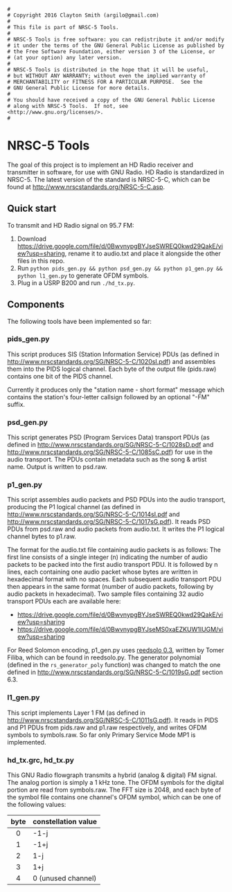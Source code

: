 ```
#
# Copyright 2016 Clayton Smith (argilo@gmail.com)
#
# This file is part of NRSC-5 Tools.
#
# NRSC-5 Tools is free software: you can redistribute it and/or modify
# it under the terms of the GNU General Public License as published by
# the Free Software Foundation, either version 3 of the License, or
# (at your option) any later version.
#
# NRSC-5 Tools is distributed in the hope that it will be useful,
# but WITHOUT ANY WARRANTY; without even the implied warranty of
# MERCHANTABILITY or FITNESS FOR A PARTICULAR PURPOSE.  See the
# GNU General Public License for more details.
#
# You should have received a copy of the GNU General Public License
# along with NRSC-5 Tools.  If not, see <http://www.gnu.org/licenses/>.
#
```

NRSC-5 Tools
============

The goal of this project is to implement an HD Radio receiver and transmitter in software, for use with GNU Radio. HD Radio is standardized in NRSC-5. The latest version of the standard is NRSC-5-C, which can be found at http://www.nrscstandards.org/NRSC-5-C.asp.

## Quick start

To transmit and HD Radio signal on 95.7 FM:

1. Download https://drive.google.com/file/d/0BwvnypgBYJseSWREQ0kwd29QakE/view?usp=sharing, rename it to audio.txt and place it alongside the other files in this repo.
1. Run `python pids_gen.py && python psd_gen.py && python p1_gen.py && python l1_gen.py` to generate OFDM symbols.
1. Plug in a USRP B200 and run `./hd_tx.py`.

## Components

The following tools have been implemented so far:

### pids_gen.py

This script produces SIS (Station Information Service) PDUs (as defined in http://www.nrscstandards.org/SG/NRSC-5-C/1020sI.pdf) and assembles them into the PIDS logical channel. Each byte of the output file (pids.raw) contains one bit of the PIDS channel.

Currently it produces only the "station name - short format" message which contains the station's four-letter callsign followed by an optional "-FM" suffix.

### psd_gen.py

This script generates PSD (Program Services Data) transport PDUs (as defined in http://www.nrscstandards.org/SG/NRSC-5-C/1028sD.pdf and http://www.nrscstandards.org/SG/NRSC-5-C/1085sC.pdf) for use in the audio transport. The PDUs contain metadata such as the song & artist name. Output is written to psd.raw.

### p1_gen.py

This script assembles audio packets and PSD PDUs into the audio transport, producing the P1 logical channel (as defined in http://www.nrscstandards.org/SG/NRSC-5-C/1014sI.pdf and http://www.nrscstandards.org/SG/NRSC-5-C/1017sG.pdf). It reads PSD PDUs from psd.raw and audio packets from audio.txt. It writes the P1 logical channel bytes to p1.raw.

The format for the audio.txt file containing audio packets is as follows: The first line consists of a single integer (n) indicating the number of audio packets to be packed into the first audio transport PDU. It is followed by n lines, each containing one audio packet whose bytes are written in hexadecimal format with no spaces. Each subsequent audio transport PDU then appears in the same format (number of audio packets, following by audio packets in hexadecimal). Two sample files containing 32 audio transport PDUs each are available here:

* https://drive.google.com/file/d/0BwvnypgBYJseSWREQ0kwd29QakE/view?usp=sharing
* https://drive.google.com/file/d/0BwvnypgBYJseMS0xaEZKUW1IUGM/view?usp=sharing

For Reed Solomon encoding, p1_gen.py uses [reedsolo 0.3](https://pypi.python.org/pypi/reedsolo), written by Tomer Filiba, which can be found in reedsolo.py. The generator polynomial (defined in the `rs_generator_poly` function) was changed to match the one defined in http://www.nrscstandards.org/SG/NRSC-5-C/1019sG.pdf section 6.3.

### l1_gen.py

This script implements Layer 1 FM (as defined in http://www.nrscstandards.org/SG/NRSC-5-C/1011sG.pdf). It reads in PIDS and P1 PDUs from pids.raw and p1.raw respectively, and writes OFDM symbols to symbols.raw. So far only Primary Service Mode MP1 is implemented.

### hd_tx.grc, hd_tx.py

This GNU Radio flowgraph transmits a hybrid (analog & digital) FM signal. The analog portion is simply a 1 kHz tone. The OFDM symbols for the digital portion are read from symbols.raw. The FFT size is 2048, and each byte of the symbol file contains one channel's OFDM symbol, which can be one of the following values:

| byte | constellation value |
|:----:|---------------------|
| 0    | -1-j                |
| 1    | -1+j                |
| 2    | 1-j                 |
| 3    | 1+j                 |
| 4    | 0 (unused channel)  |
